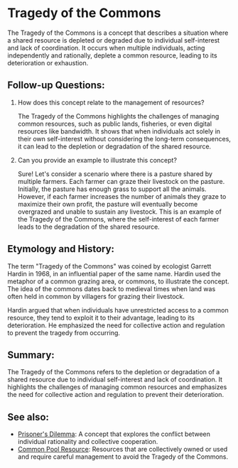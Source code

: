 # Tragedy of the Commons

The Tragedy of the Commons is a concept that describes a situation where a
shared resource is depleted or degraded due to individual self-interest and
lack of coordination. It occurs when multiple individuals, acting
independently and rationally, deplete a common resource, leading to its
deterioration or exhaustion.

## Follow-up Questions:

1. How does this concept relate to the management of resources?
   
   The Tragedy of the Commons highlights the challenges of managing common
   resources, such as public lands, fisheries, or even digital resources like
   bandwidth. It shows that when individuals act solely in their own
   self-interest without considering the long-term consequences, it can lead
   to the depletion or degradation of the shared resource.

2. Can you provide an example to illustrate this concept?

   Sure! Let's consider a scenario where there is a pasture shared by multiple
   farmers. Each farmer can graze their livestock on the pasture. Initially,
   the pasture has enough grass to support all the animals. However, if each
   farmer increases the number of animals they graze to maximize their own
   profit, the pasture will eventually become overgrazed and unable to sustain
   any livestock. This is an example of the Tragedy of the Commons, where the
   self-interest of each farmer leads to the degradation of the shared
   resource.

## Etymology and History:

The term "Tragedy of the Commons" was coined by ecologist Garrett Hardin in
1968, in an influential paper of the same name. Hardin used the metaphor of a
common grazing area, or commons, to illustrate the concept. The idea of the
commons dates back to medieval times when land was often held in common by
villagers for grazing their livestock.

Hardin argued that when individuals have unrestricted access to a common
resource, they tend to exploit it to their advantage, leading to its
deterioration. He emphasized the need for collective action and regulation to
prevent the tragedy from occurring.

## Summary:

The Tragedy of the Commons refers to the depletion or degradation of a shared
resource due to individual self-interest and lack of coordination. It highlights
the challenges of managing common resources and emphasizes the need for
collective action and regulation to prevent their deterioration.

## See also:

- [Prisoner's Dilemma](?concept=prisoner%27s+dilemma&specialist_role=Sociologist&target_audience=Technical+manager):
  A concept that explores the conflict between individual rationality and
  collective cooperation.
- [Common Pool Resource](?concept=common+pool+resource&specialist_role=Sociologist&target_audience=Technical+manager):
  Resources that are collectively owned or used and require careful management
  to avoid the Tragedy of the Commons.